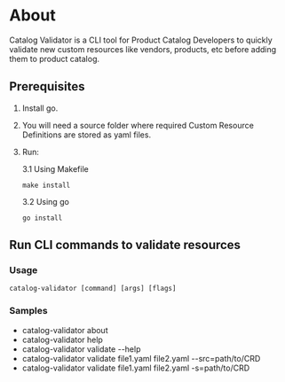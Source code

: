 # About
Catalog Validator is a CLI tool for Product Catalog Developers to quickly validate new custom resources like vendors, products, etc before adding them to product catalog.

## Prerequisites

1. Install go.
2. You will need a source folder where required Custom Resource Definitions are stored as yaml files.

3. Run:

    3.1 Using Makefile
    
    ```  
    make install
    ```

    3.2 Using go
    
    ```
    go install
    ```

## Run CLI commands to validate resources

### Usage
```
catalog-validator [command] [args] [flags]
```

### Samples
- catalog-validator about
- catalog-validator help
- catalog-validator validate --help
- catalog-validator validate file1.yaml file2.yaml --src=path/to/CRD
- catalog-validator validate file1.yaml file2.yaml -s=path/to/CRD
